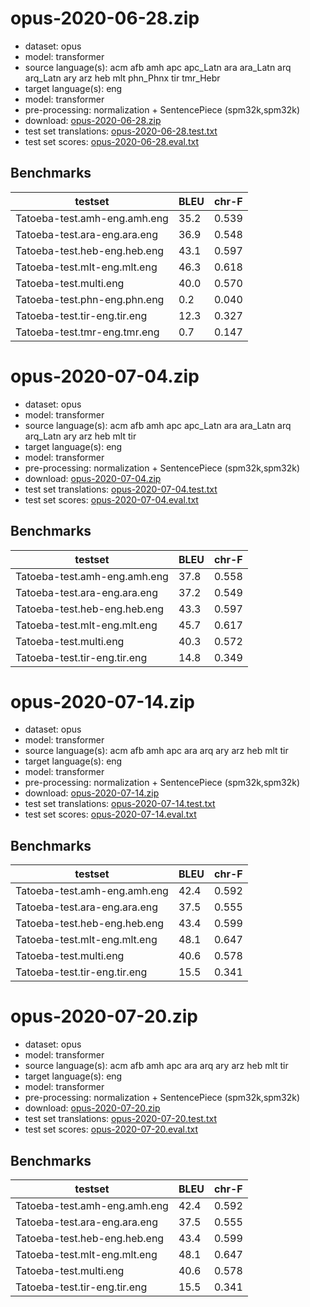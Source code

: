 # opus-2020-06-28.zip

* dataset: opus
* model: transformer
* source language(s): acm afb amh apc apc_Latn ara ara_Latn arq arq_Latn ary arz heb mlt phn_Phnx tir tmr_Hebr
* target language(s): eng
* model: transformer
* pre-processing: normalization + SentencePiece (spm32k,spm32k)
* download: [opus-2020-06-28.zip](https://object.pouta.csc.fi/Tatoeba-MT-models/sem-eng/opus-2020-06-28.zip)
* test set translations: [opus-2020-06-28.test.txt](https://object.pouta.csc.fi/Tatoeba-MT-models/sem-eng/opus-2020-06-28.test.txt)
* test set scores: [opus-2020-06-28.eval.txt](https://object.pouta.csc.fi/Tatoeba-MT-models/sem-eng/opus-2020-06-28.eval.txt)

## Benchmarks

| testset               | BLEU  | chr-F |
|-----------------------|-------|-------|
| Tatoeba-test.amh-eng.amh.eng 	| 35.2 	| 0.539 |
| Tatoeba-test.ara-eng.ara.eng 	| 36.9 	| 0.548 |
| Tatoeba-test.heb-eng.heb.eng 	| 43.1 	| 0.597 |
| Tatoeba-test.mlt-eng.mlt.eng 	| 46.3 	| 0.618 |
| Tatoeba-test.multi.eng 	| 40.0 	| 0.570 |
| Tatoeba-test.phn-eng.phn.eng 	| 0.2 	| 0.040 |
| Tatoeba-test.tir-eng.tir.eng 	| 12.3 	| 0.327 |
| Tatoeba-test.tmr-eng.tmr.eng 	| 0.7 	| 0.147 |

# opus-2020-07-04.zip

* dataset: opus
* model: transformer
* source language(s): acm afb amh apc apc_Latn ara ara_Latn arq arq_Latn ary arz heb mlt tir
* target language(s): eng
* model: transformer
* pre-processing: normalization + SentencePiece (spm32k,spm32k)
* download: [opus-2020-07-04.zip](https://object.pouta.csc.fi/Tatoeba-MT-models/sem-eng/opus-2020-07-04.zip)
* test set translations: [opus-2020-07-04.test.txt](https://object.pouta.csc.fi/Tatoeba-MT-models/sem-eng/opus-2020-07-04.test.txt)
* test set scores: [opus-2020-07-04.eval.txt](https://object.pouta.csc.fi/Tatoeba-MT-models/sem-eng/opus-2020-07-04.eval.txt)

## Benchmarks

| testset               | BLEU  | chr-F |
|-----------------------|-------|-------|
| Tatoeba-test.amh-eng.amh.eng 	| 37.8 	| 0.558 |
| Tatoeba-test.ara-eng.ara.eng 	| 37.2 	| 0.549 |
| Tatoeba-test.heb-eng.heb.eng 	| 43.3 	| 0.597 |
| Tatoeba-test.mlt-eng.mlt.eng 	| 45.7 	| 0.617 |
| Tatoeba-test.multi.eng 	| 40.3 	| 0.572 |
| Tatoeba-test.tir-eng.tir.eng 	| 14.8 	| 0.349 |

# opus-2020-07-14.zip

* dataset: opus
* model: transformer
* source language(s): acm afb amh apc ara arq ary arz heb mlt tir
* target language(s): eng
* model: transformer
* pre-processing: normalization + SentencePiece (spm32k,spm32k)
* download: [opus-2020-07-14.zip](https://object.pouta.csc.fi/Tatoeba-MT-models/sem-eng/opus-2020-07-14.zip)
* test set translations: [opus-2020-07-14.test.txt](https://object.pouta.csc.fi/Tatoeba-MT-models/sem-eng/opus-2020-07-14.test.txt)
* test set scores: [opus-2020-07-14.eval.txt](https://object.pouta.csc.fi/Tatoeba-MT-models/sem-eng/opus-2020-07-14.eval.txt)

## Benchmarks

| testset               | BLEU  | chr-F |
|-----------------------|-------|-------|
| Tatoeba-test.amh-eng.amh.eng 	| 42.4 	| 0.592 |
| Tatoeba-test.ara-eng.ara.eng 	| 37.5 	| 0.555 |
| Tatoeba-test.heb-eng.heb.eng 	| 43.4 	| 0.599 |
| Tatoeba-test.mlt-eng.mlt.eng 	| 48.1 	| 0.647 |
| Tatoeba-test.multi.eng 	| 40.6 	| 0.578 |
| Tatoeba-test.tir-eng.tir.eng 	| 15.5 	| 0.341 |

# opus-2020-07-20.zip

* dataset: opus
* model: transformer
* source language(s): acm afb amh apc ara arq ary arz heb mlt tir
* target language(s): eng
* model: transformer
* pre-processing: normalization + SentencePiece (spm32k,spm32k)
* download: [opus-2020-07-20.zip](https://object.pouta.csc.fi/Tatoeba-MT-models/sem-eng/opus-2020-07-20.zip)
* test set translations: [opus-2020-07-20.test.txt](https://object.pouta.csc.fi/Tatoeba-MT-models/sem-eng/opus-2020-07-20.test.txt)
* test set scores: [opus-2020-07-20.eval.txt](https://object.pouta.csc.fi/Tatoeba-MT-models/sem-eng/opus-2020-07-20.eval.txt)

## Benchmarks

| testset               | BLEU  | chr-F |
|-----------------------|-------|-------|
| Tatoeba-test.amh-eng.amh.eng 	| 42.4 	| 0.592 |
| Tatoeba-test.ara-eng.ara.eng 	| 37.5 	| 0.555 |
| Tatoeba-test.heb-eng.heb.eng 	| 43.4 	| 0.599 |
| Tatoeba-test.mlt-eng.mlt.eng 	| 48.1 	| 0.647 |
| Tatoeba-test.multi.eng 	| 40.6 	| 0.578 |
| Tatoeba-test.tir-eng.tir.eng 	| 15.5 	| 0.341 |

